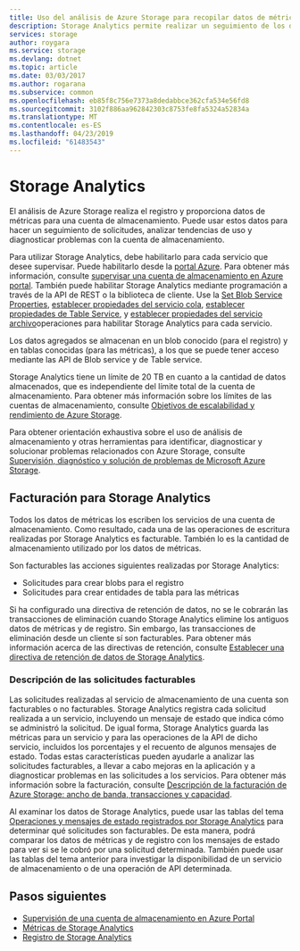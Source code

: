 ```yaml
---
title: Uso del análisis de Azure Storage para recopilar datos de métricas y registros | Microsoft Docs
description: Storage Analytics permite realizar un seguimiento de los datos de métricas para todos los servicios de almacenamiento y recopilar registros de Blob Storage, Queue Storage y Table Storage.
services: storage
author: roygara
ms.service: storage
ms.devlang: dotnet
ms.topic: article
ms.date: 03/03/2017
ms.author: rogarana
ms.subservice: common
ms.openlocfilehash: eb85f8c756e7373a8dedabbce362cfa534e56fd8
ms.sourcegitcommit: 3102f886aa962842303c8753fe8fa5324a52834a
ms.translationtype: MT
ms.contentlocale: es-ES
ms.lasthandoff: 04/23/2019
ms.locfileid: "61483543"
---
```

# <a name="storage-analytics"></a>Storage Analytics

El análisis de Azure Storage realiza el registro y proporciona datos de métricas para una cuenta de almacenamiento. Puede usar estos datos para hacer un seguimiento de solicitudes, analizar tendencias de uso y diagnosticar problemas con la cuenta de almacenamiento.

Para utilizar Storage Analytics, debe habilitarlo para cada servicio que desee supervisar. Puede habilitarlo desde la [portal Azure](https://portal.azure.com). Para obtener más información, consulte [supervisar una cuenta de almacenamiento en Azure portal](storage-monitor-storage-account.md). También puede habilitar Storage Analytics mediante programación a través de la API de REST o la biblioteca de cliente. Use la [Set Blob Service Properties](/rest/api/storageservices/set-blob-service-properties), [establecer propiedades del servicio cola](/rest/api/storageservices/set-queue-service-properties), [establecer propiedades de Table Service](/rest/api/storageservices/set-table-service-properties), y [establecer propiedades del servicio archivo](/rest/api/storageservices/Get-File-Service-Properties)operaciones para habilitar Storage Analytics para cada servicio.

Los datos agregados se almacenan en un blob conocido (para el registro) y en tablas conocidas (para las métricas), a los que se puede tener acceso mediante las API de Blob service y de Table service.

Storage Analytics tiene un límite de 20 TB en cuanto a la cantidad de datos almacenados, que es independiente del límite total de la cuenta de almacenamiento. Para obtener más información sobre los límites de las cuentas de almacenamiento, consulte [Objetivos de escalabilidad y rendimiento de Azure Storage](storage-scalability-targets.md).

Para obtener orientación exhaustiva sobre el uso de análisis de almacenamiento y otras herramientas para identificar, diagnosticar y solucionar problemas relacionados con Azure Storage, consulte [Supervisión, diagnóstico y solución de problemas de Microsoft Azure Storage](storage-monitoring-diagnosing-troubleshooting.md).

## <a name="billing-for-storage-analytics"></a>Facturación para Storage Analytics

Todos los datos de métricas los escriben los servicios de una cuenta de almacenamiento. Como resultado, cada una de las operaciones de escritura realizadas por Storage Analytics es facturable. También lo es la cantidad de almacenamiento utilizado por los datos de métricas.

Son facturables las acciones siguientes realizadas por Storage Analytics:

* Solicitudes para crear blobs para el registro
* Solicitudes para crear entidades de tabla para las métricas

Si ha configurado una directiva de retención de datos, no se le cobrarán las transacciones de eliminación cuando Storage Analytics elimine los antiguos datos de métricas y de registro. Sin embargo, las transacciones de eliminación desde un cliente sí son facturables. Para obtener más información acerca de las directivas de retención, consulte [Establecer una directiva de retención de datos de Storage Analytics](https://msdn.microsoft.com/library/azure/hh343263.aspx).

### <a name="understanding-billable-requests"></a>Descripción de las solicitudes facturables

Las solicitudes realizadas al servicio de almacenamiento de una cuenta son facturables o no facturables. Storage Analytics registra cada solicitud realizada a un servicio, incluyendo un mensaje de estado que indica cómo se administró la solicitud. De igual forma, Storage Analytics guarda las métricas para un servicio y para las operaciones de la API de dicho servicio, incluidos los porcentajes y el recuento de algunos mensajes de estado. Todas estas características pueden ayudarle a analizar las solicitudes facturables, a llevar a cabo mejoras en la aplicación y a diagnosticar problemas en las solicitudes a los servicios. Para obtener más información sobre la facturación, consulte [Descripción de la facturación de Azure Storage: ancho de banda, transacciones y capacidad](https://blogs.msdn.com/b/windowsazurestorage/archive/2010/07/09/understanding-windows-azure-storage-billing-bandwidth-transactions-and-capacity.aspx).

Al examinar los datos de Storage Analytics, puede usar las tablas del tema [Operaciones y mensajes de estado registrados por Storage Analytics](/rest/api/storageservices/storage-analytics-logged-operations-and-status-messages) para determinar qué solicitudes son facturables. De esta manera, podrá comparar los datos de métricas y de registro con los mensajes de estado para ver si se le cobró por una solicitud determinada. También puede usar las tablas del tema anterior para investigar la disponibilidad de un servicio de almacenamiento o de una operación de API determinada.

## <a name="next-steps"></a>Pasos siguientes
* [Supervisión de una cuenta de almacenamiento en Azure Portal](storage-monitor-storage-account.md)
* [Métricas de Storage Analytics](storage-analytics-metrics.md)
* [Registro de Storage Analytics](storage-analytics-logging.md)
